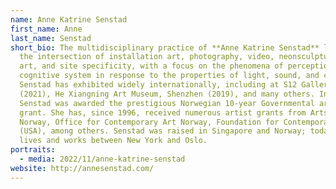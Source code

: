 ```yaml
---
name: Anne Katrine Senstad
first_name: Anne
last_name: Senstad
short_bio: The multidisciplinary practice of **Anne Katrine Senstad** lies at
  the intersection of installation art, photography, video, neonsculpture, land
  art, and site specificity, with a focus on the phenomena of perception and the
  cognitive system in response to the properties of light, sound, and color.
  Senstad has exhibited widely internationally, including at S12 Gallery, Norway
  (2021), He Xiangning Art Museum, Shenzhen (2019), and many others. In 2020,
  Senstad was awarded the prestigious Norwegian 10-year Governmental artist
  grant. She has, since 1996, received numerous artist grants from Arts Council
  Norway, Office for Contemporary Art Norway, Foundation for Contemporary Art
  (USA), among others. Senstad was raised in Singapore and Norway; today, she
  lives and works between New York and Oslo.
portraits:
  - media: 2022/11/anne-katrine-senstad
website: http://annesenstad.com/
---
```


